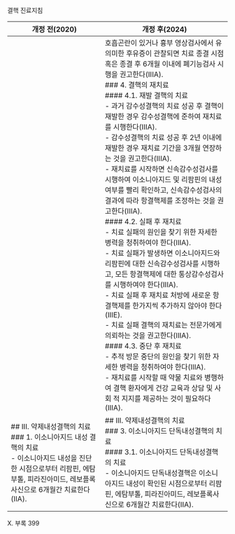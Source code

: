 결핵 진료지침

| 개정 전(2020) | 개정 후(2024) |
|---|---|
| | 호흡곤란이 있거나 흉부 영상검사에서 유의미한 후유증이 관찰되면 치료 종결 시점 혹은 종결 후 6개월 이내에 폐기능검사 시행을 권고한다(IIIA).<br/>### 4. 결핵의 재치료<br/>#### 4.1. 재발 결핵의 치료<br/>- 과거 감수성결핵의 치료 성공 후 결핵이 재발한 경우 감수성결핵에 준하여 재치료를 시행한다(IIIA).<br/>- 감수성결핵의 치료 성공 후 2년 이내에 재발한 경우 재치료 기간을 3개월 연장하는 것을 권고한다(IIIA).<br/>- 재치료를 시작하면 신속감수성검사를 시행하여 이소니아지드 및 리팜핀의 내성 여부를 빨리 확인하고, 신속감수성검사의 결과에 따라 항결핵제를 조정하는 것을 권고한다(IIIA).<br/>#### 4.2. 실패 후 재치료<br/>- 치료 실패의 원인을 찾기 위한 자세한 병력을 청취하여야 한다(IIIA).<br/>- 치료 실패가 발생하면 이소니아지드와 리팜핀에 대한 신속감수성검사를 시행하고, 모든 항결핵제에 대한 통상감수성검사를 시행하여야 한다(IIIA).<br/>- 치료 실패 후 재치료 처방에 새로운 항결핵제를 한가지씩 추가하지 않아야 한다(IIIE).<br/>- 치료 실패 결핵의 재치료는 전문가에게 의뢰하는 것을 권고한다(IIIA).<br/>#### 4.3. 중단 후 재치료<br/>- 추적 방문 중단의 원인을 찾기 위한 자세한 병력을 청취하여야 한다(IIIA).<br/>- 재치료를 시작할 때 약물 치료와 병행하여 결핵 환자에게 건강 교육과 상담 및 사회 적 지지를 제공하는 것이 필요하다(IIIA). |
| ## III. 약제내성결핵의 치료<br/>### 1. 이소니아지드 내성 결핵의 치료<br/>- 이소니아지드 내성을 진단한 시점으로부터 리팜핀, 에탐부톨, 피라진아미드, 레보플록사신으로 6개월간 치료한다(IIA). | ## III. 약제내성결핵의 치료<br/>### 3. 이소니아지드 단독내성결핵의 치료<br/>#### 3.1. 이소니아지드 단독내성결핵의 치료<br/>- 이소니아지드 단독내성결핵은 이소니아지드 내성이 확인된 시점으로부터 리팜핀, 에탐부톨, 피라진아미드, 레보플록사신으로 6개월간 치료한다(IIA). |

X. 부록 <PAGE>399